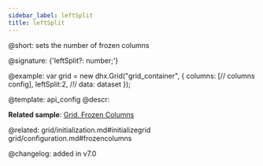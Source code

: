 ```yaml
---
sidebar_label: leftSplit
title: leftSplit
---          
```


@short: sets the number of frozen columns

@signature: {'leftSplit?: number;'}

@example: 
var grid = new dhx.Grid("grid_container", {
	columns: [// columns config],
	leftSplit:2,  /*!*/
	data: dataset
});


@template:	api_config
@descr: 

**Related sample**: [Grid. Frozen Columns](https://snippet.dhtmlx.com/hcgl9nth)

@related: grid/initialization.md#initializegrid
grid/configuration.md#frozencolumns

@changelog: added in v7.0